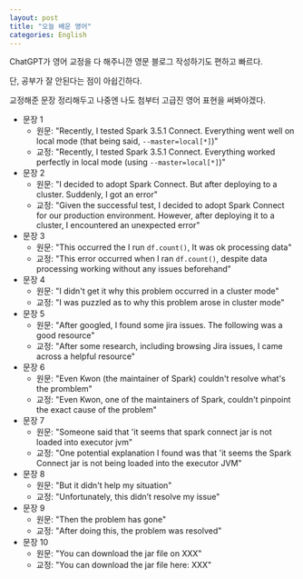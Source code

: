 ```yaml
---
layout: post
title: "오늘 배운 영어"
categories: English
---
```


ChatGPT가 영어 교정을 다 해주니깐 영문 블로그 작성하기도 편하고 빠르다.

단, 공부가 잘 안된다는 점이 아쉽긴하다.

교정해준 문장 정리해두고 나중엔 나도 첨부터 고급진 영어 표현을 써봐야겠다.

- 문장 1
  - 원문: "Recently, I tested Spark 3.5.1 Connect. Everything went well on local mode (that being said, `--master=local[*]`)"
  - 교정: "Recently, I tested Spark 3.5.1 Connect. Everything worked perfectly in local mode (using `--master=local[*]`)"
- 문장 2
  - 원문: "I decided to adopt Spark Connect. But after deploying to a cluster. Suddenly, I got an error"
  - 교정: "Given the successful test, I decided to adopt Spark Connect for our production environment. However, after deploying it to a cluster, I encountered an unexpected error"
- 문장 3
  - 원문: "This occurred the I run `df.count()`, It was ok processing data"
  - 교정: "This error occurred when I ran `df.count()`, despite data processing working without any issues beforehand"
- 문장 4
  - 원문: "I didn't get it why this problem occurred in a cluster mode"
  - 교정: "I was puzzled as to why this problem arose in cluster mode"
- 문장 5
  - 원문: "After googled, I found some jira issues. The following was a good resource"
  - 교정: "After some research, including browsing Jira issues, I came across a helpful resource"
- 문장 6
  - 원문: "Even Kwon (the maintainer of Spark) couldn't resolve what's the promblem"
  - 교정: "Even Kwon, one of the maintainers of Spark, couldn't pinpoint the exact cause of the problem"
- 문장 7
  - 원문: "Someone said that 'it seems that spark connect jar is not loaded into executor jvm"
  - 교정: "One potential explanation I found was that 'it seems the Spark Connect jar is not being loaded into the executor JVM"
- 문장 8
  - 원문: "But it didn't help my situation"
  - 교정: "Unfortunately, this didn’t resolve my issue"
- 문장 9
  - 원문: "Then the problem has gone"
  - 교정: "After doing this, the problem was resolved"
- 문장 10
  - 원문: "You can download the jar file on XXX"
  - 교정: "You can download the jar file here: XXX"
